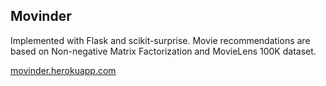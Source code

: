 ## Movinder
Implemented with Flask and scikit-surprise. Movie recommendations are based on Non-negative Matrix Factorization and MovieLens 100K dataset.


[movinder.herokuapp.com](https://movinder.herokuapp.com)
